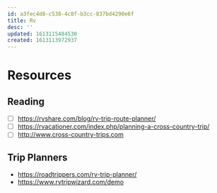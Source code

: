 ```yaml
---
id: a3fec4d8-c538-4c8f-b3cc-837bd4290e6f
title: Rv
desc: ''
updated: 1613115484530
created: 1613113972937
---
```


# Resources

## Reading
- [ ] https://rvshare.com/blog/rv-trip-route-planner/
- [ ] https://rvacationer.com/index.php/planning-a-cross-country-trip/
- [ ] http://www.cross-country-trips.com

## Trip Planners
- https://roadtrippers.com/rv-trip-planner/
- https://www.rvtripwizard.com/demo